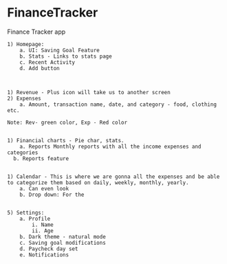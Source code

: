 # FinanceTracker
Finance Tracker app



	1) Homepage:
		a. UI: Saving Goal Feature
		b. Stats - Links to stats page
		c. Recent Activity
		d. Add button
		
		

	1) Revenue - Plus icon will take us to another screen
	2) Expenses
		a. Amount, transaction name, date, and category - food, clothing etc.
	
	Note: Rev- green color, Exp - Red color
	

	1) Financial charts - Pie char, stats.
		a. Reports Monthly reports with all the income expenses and categories
	  b. Reports feature


	1) Calendar - This is where we are gonna all the expenses and be able to categorize them based on daily, weekly, monthly, yearly.
		a. Can even look 
		b. Drop down: For the 
		

	5) Settings: 
		a. Profile
			i. Name
			ii. Age
		b. Dark theme - natural mode
		c. Saving goal modifications
		d. Paycheck day set
		e. Notifications
